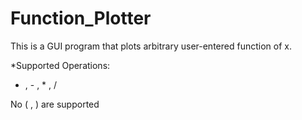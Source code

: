 # Function_Plotter
This is a GUI program that plots arbitrary user-entered function of x.

*Supported Operations:
+ , - , * , /

No ( , ) are supported